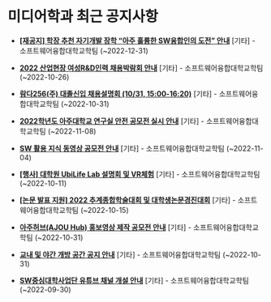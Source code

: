 # 미디어학과 최근 공지사항

* **[[재공지] 학장 추천 자기개발 장학 “아주 훌륭한 SW융합인의 도전” 안내](https://media.ajou.ac.kr/media/board/board01.jsp?mode=view&amp;article_no=232018&amp;board_wrapper=%2Fmedia%2Fboard%2Fboard01.jsp&amp;pager.offset=0&amp;board_no=304)**
 [기타] - 소프트웨어융합대학교학팀 (~2022-12-31)

* **[2022 산업현장 여성R&amp;D인력 채용박람회 안내](https://media.ajou.ac.kr/media/board/board01.jsp?mode=view&amp;article_no=231930&amp;board_wrapper=%2Fmedia%2Fboard%2Fboard01.jsp&amp;pager.offset=0&amp;board_no=304)**
 [기타] - 소프트웨어융합대학교학팀 (~2022-10-26)

* **[람다256(주) 대졸신입 채용설명회 (10/31, 15:00-16:20)](https://media.ajou.ac.kr/media/board/board01.jsp?mode=view&amp;article_no=231927&amp;board_wrapper=%2Fmedia%2Fboard%2Fboard01.jsp&amp;pager.offset=0&amp;board_no=304)**
 [기타] - 소프트웨어융합대학교학팀 (~2022-10-31)

* **[2022학년도 아주대학교 연구실 안전 공모전 실시 안내](https://media.ajou.ac.kr/media/board/board01.jsp?mode=view&amp;article_no=231837&amp;board_wrapper=%2Fmedia%2Fboard%2Fboard01.jsp&amp;pager.offset=0&amp;board_no=304)**
 [기타] - 소프트웨어융합대학교학팀 (~2022-11-08)

* **[SW 활용 지식 동영상 공모전 안내](https://media.ajou.ac.kr/media/board/board01.jsp?mode=view&amp;article_no=231802&amp;board_wrapper=%2Fmedia%2Fboard%2Fboard01.jsp&amp;pager.offset=0&amp;board_no=304)**
 [기타] - 소프트웨어융합대학교학팀 (~2022-11-04)

* **[[행사] 대학원 UbiLife Lab 설명회 및 VR체험](https://media.ajou.ac.kr/media/board/board01.jsp?mode=view&amp;article_no=231776&amp;board_wrapper=%2Fmedia%2Fboard%2Fboard01.jsp&amp;pager.offset=0&amp;board_no=304)**
 [기타] - 소프트웨어융합대학교학팀 (~2022-10-11)

* **[[논문 발표 지원] 2022 추계종합학술대회 및 대학생논문경진대회](https://media.ajou.ac.kr/media/board/board01.jsp?mode=view&amp;article_no=231758&amp;board_wrapper=%2Fmedia%2Fboard%2Fboard01.jsp&amp;pager.offset=0&amp;board_no=304)**
 [기타] - 소프트웨어융합대학교학팀 (~2022-10-15)

* **[아주허브(AJOU Hub) 홍보영상 제작 공모전 안내](https://media.ajou.ac.kr/media/board/board01.jsp?mode=view&amp;article_no=231670&amp;board_wrapper=%2Fmedia%2Fboard%2Fboard01.jsp&amp;pager.offset=0&amp;board_no=304)**
 [기타] - 소프트웨어융합대학교학팀 (~2022-10-31)

* **[교내 및 야간 개방 공간 공지 안내](https://media.ajou.ac.kr/media/board/board01.jsp?mode=view&amp;article_no=231661&amp;board_wrapper=%2Fmedia%2Fboard%2Fboard01.jsp&amp;pager.offset=0&amp;board_no=304)**
 [기타] - 소프트웨어융합대학교학팀 (~2022-10-31)

* **[SW중심대학사업단 유튜브 채널 개설 안내](https://media.ajou.ac.kr/media/board/board01.jsp?mode=view&amp;article_no=231591&amp;board_wrapper=%2Fmedia%2Fboard%2Fboard01.jsp&amp;pager.offset=0&amp;board_no=304)**
 [기타] - 소프트웨어융합대학교학팀 (~2022-09-30)
